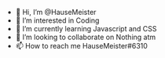 - 👋 Hi, I’m @HauseMeister
- 👀 I’m interested in Coding
- 🌱 I’m currently learning Javascript and CSS
- 💞️ I’m looking to collaborate on Nothing atm
- 📫 How to reach me HauseMeister#6310

<!---
HauseMeister/HauseMeister is a ✨ special ✨ repository because its `README.md` (this file) appears on your GitHub profile.
You can click the Preview link to take a look at your changes.
--->
